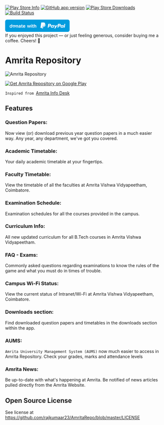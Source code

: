 [![Play Store Info](https://img.shields.io/badge/Play_Store-v2.2-36B0C1.svg?style=flat-square&v=4.1.5)](https://play.google.com/store/apps/details?id=in.co.rajkumaar.amritarepo) [![GitHub app version](https://img.shields.io/badge/GitHub-v2.8-yellow.svg?style=flat-square&v=4.1.5)](https://github.com/rajkumaar23/AmritaRepo) [![Play Store Downloads](https://img.shields.io/badge/Downloads-7.9k%20total-E04253.svg?style=flat-square)](https://play.google.com/store/apps/details?id=in.co.rajkumaar.amritarepo) [![Build Status](https://travis-ci.com/rajkumaar23/AmritaRepo.svg?token=BvF3kD99REFpE5nHTptS&branch=master)](https://travis-ci.com/rajkumaar23/AmritaRepo)

<a href="https://paypal.me/rajkumaar23"><img src="blue.svg" height="40"></a>  
If you enjoyed this project — or just feeling generous, consider buying me a coffee. Cheers! :beers:

# Amrita Repository
![Amrita Repository](https://github.com/rajkumaar23/AmritaRepo/blob/master/banner.jpg?raw=true)

[<img src="https://play.google.com/intl/en_us/badges/images/apps/en-play-badge-border.png" width="200" alt="Get Amrita Repository on Google Play" />](https://play.google.com/store/apps/details?id=in.co.rajkumaar.amritarepo "Get Amrita Repository on Google Play")

`Inspired from `[Amrita Info Desk](https://github.com/niranjan94/amrita-info-desk)

## Features

### Question Papers:
Now view (or) download previous year question papers in a much easier way. Any year, any department, we've got you covered.

### Academic Timetable:
Your daily academic timetable at your fingertips. 

### Faculty Timetable:
View the timetable of all the faculties at Amrita Vishwa Vidyapeetham, Coimbatore.

### Examination Schedule:
Examination schedules for all the courses provided in the campus.

### Curriculum Info:
All new updated curriculum for all B.Tech courses in Amrita Vishwa Vidyapeetham.

### FAQ - Exams:
Commonly asked questions regarding examinations to know the rules of the game and what you must do in times of trouble.

### Campus Wi-Fi Status:
View the current status of Intranet/Wi-Fi at Amrita Vishwa Vidyapeetham, Coimbatore.

### Downloads section:
Find downloaded question papers and timetables in the downloads section within the app.

### AUMS:
`Amrita University Management System (AUMS)` now much easier to access in Amrita Repository. Check your grades, marks and attendance levels

### Amrita News:
Be up-to-date with what's happening at Amrita. Be notified of news articles pulled directly from the Amrita Website.

## Open Source License

See license at https://github.com/rajkumaar23/AmritaRepo/blob/master/LICENSE
